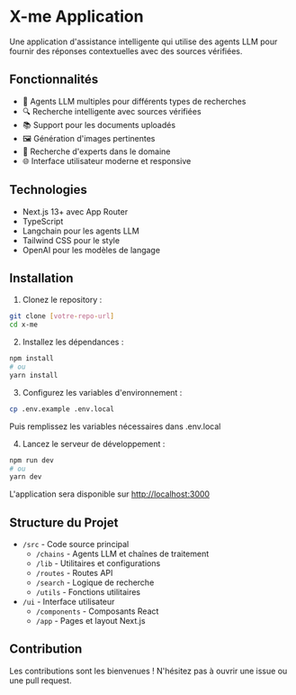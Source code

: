 # X-me Application

Une application d'assistance intelligente qui utilise des agents LLM pour fournir des réponses contextuelles avec des sources vérifiées.

## Fonctionnalités

- 🤖 Agents LLM multiples pour différents types de recherches
- 🔍 Recherche intelligente avec sources vérifiées
- 📚 Support pour les documents uploadés
- 🖼️ Génération d'images pertinentes
- 👥 Recherche d'experts dans le domaine
- 🌐 Interface utilisateur moderne et responsive

## Technologies

- Next.js 13+ avec App Router
- TypeScript
- Langchain pour les agents LLM
- Tailwind CSS pour le style
- OpenAI pour les modèles de langage

## Installation

1. Clonez le repository :
```bash
git clone [votre-repo-url]
cd x-me
```

2. Installez les dépendances :
```bash
npm install
# ou
yarn install
```

3. Configurez les variables d'environnement :
```bash
cp .env.example .env.local
```
Puis remplissez les variables nécessaires dans .env.local

4. Lancez le serveur de développement :
```bash
npm run dev
# ou
yarn dev
```

L'application sera disponible sur [http://localhost:3000](http://localhost:3000)

## Structure du Projet

- `/src` - Code source principal
  - `/chains` - Agents LLM et chaînes de traitement
  - `/lib` - Utilitaires et configurations
  - `/routes` - Routes API
  - `/search` - Logique de recherche
  - `/utils` - Fonctions utilitaires
- `/ui` - Interface utilisateur
  - `/components` - Composants React
  - `/app` - Pages et layout Next.js

## Contribution

Les contributions sont les bienvenues ! N'hésitez pas à ouvrir une issue ou une pull request. 